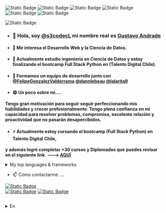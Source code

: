 ![Static Badge](https://img.shields.io/badge/GitHub-s3codecL-green)
![Static Badge](https://img.shields.io/badge/Python%20-%20Django-%23006400)
![Static Badge](https://img.shields.io/badge/JavaScript-%23FFD700)
![Static Badge](https://img.shields.io/badge/TypeScript-blue)
![Static Badge](https://img.shields.io/badge/React-%2300bcd4)
![Static Badge](https://img.shields.io/badge/Next.js-grey)

![Static Badge](https://img.shields.io/badge/TalentoDigital-Chile-red)

- ### 👋 Hola, soy [@s3codecL](https://github.com/s3codecL) mi nombre real es [Gustavo Andrade](https://github.com/s3codecL)
- #### 👀 Me interesa el Desarrollo Web y la Ciencia de Datos.
- #### 🌱 Actualmente estudio ingeniería en Ciencia de Datos y estoy finalizando el bootcamp **Full Stack Python en (Talento Digital Chile)**.
- #### 👯 Formamos un equipo de desarrollo junto con [@FelipeGonzalezValderrama](https://github.com/FelipeGonzalezValderrama) [@dannlebeau](https://github.com/dannlebeau) [@lalarita9](https://github.com/lalarita9)

- #### 😄 Un poco sobre mí....
**Tengo gran motivación para seguir 
seguir perfeccionando mis habilidades y crecer profesionalmente. 
Tengo plena confianza en 
mi capacidad para resolver problemas, compromiso, 
excelente relación y 
proactividad que no pasarán desapercibidos.** 
- #### ⚡ Actualmente estoy cursando el bootcamp (Full Stack Python) en Talento Digital Chile, 
**y además logré completar +30 cursos y Diplomados que puedes revisar en el siguiente link**. 
**---> [AQUÍ](https://www.linkedin.com/in/gandradev/details/certifications/)**

<details>
<summary>My top languages & frameworks</summary>

| Rank | Languages | Frameworks |
|-----:|-----------|------------|
|     1| Python| Django |
|     2| SQL| Bootstrap |
|     3| HTML| Next.js |
|     4| CSS| Jquery |
|     5| Javascript| React |
|     6| Typescript|
</details>

- 📫 Cómo contactarme ....
  
[![Static Badge](https://img.shields.io/badge/LinkedIn-blue)](https://www.linkedin.com/in/gandradev/)  
[![Static Badge](https://img.shields.io/badge/Instagram-orange)](https://www.instagram.com/s3codecl/) 
<a href="mailto:gandradev@gmail.com">![Static Badge](https://img.shields.io/badge/Gmail-grey)
</a>

##  
###
<details>
<summary>En</summary>

![Static Badge](https://img.shields.io/badge/GitHub-s3codecL-green)
![Static Badge](https://img.shields.io/badge/Python%20-%20Django-%23006400)
![Static Badge](https://img.shields.io/badge/JavaScript-%23FFD700)
![Static Badge](https://img.shields.io/badge/TypeScript-blue)
![Static Badge](https://img.shields.io/badge/React-%2300bcd4)
![Static Badge](https://img.shields.io/badge/Next.js-grey)

![Static Badge](https://img.shields.io/badge/TalentoDigital-Chile-red)

- ### 👋 Hi, I’m [@s3codecL](https://github.com/s3codecL) my real name is [Gustavo Andrade](https://github.com/s3codecL)
- #### 👀 I’m interested in web development and Data Science.
- #### 🌱 I’m currently studying data science engineering and ending the bootcamp <full stack Python>.
- #### 🌱 we formed a development team together with [@FelipeGonzalezValderrama](https://github.com/FelipeGonzalezValderrama) [@dannlebeau](https://github.com/dannlebeau) [@lalarita9](https://github.com/lalarita9)
- #### ✨ A little bit about me...
**I have great motivation to continue 
continue to hone my skills and grow professionally. 
I have full confidence in 
my ability to solve problems, commitment, 
excellent relations and 
proactivity that will not go 
unnoticed.** 
- #### ✨ I am currently attending the bootcamp (Full Stack Python) at Talento Digital Chile., 
**and I also managed to complete +30 courses and Diplomas that you can check in the following link** 
**---> [HERE](https://www.linkedin.com/in/gandradev/details/certifications/)**

<details>
<summary>My top languages & frameworks</summary>

| Rank | Languages | Frameworks |
|-----:|-----------|------------|
|     1| Python| Django |
|     2| SQL| Bootstrap |
|     3| HTML| Next.js |
|     4| CSS| Jquery |
|     5| Javascript| React |
|     6| Typescript|
</details>

- 📫 How to reach me ...
  
[![Static Badge](https://img.shields.io/badge/LinkedIn-blue)](https://www.linkedin.com/in/gandradev/)  
[![Static Badge](https://img.shields.io/badge/Instagram-orange)](https://www.instagram.com/s3codecl/) 
<a href="mailto:gandradev@gmail.com">![Static Badge](https://img.shields.io/badge/Gmail-grey)
</a>

<!--
**s3codecL/s3codecL** is a ✨ _special_ ✨ repository because its `README.md` (this file) appears on your GitHub profile.

Here are some ideas to get you started:

- 🔭 I’m currently working on ...
- 🌱 I’m currently learning ...
- 👯 I’m looking to collaborate on ...
- 🤔 I’m looking for help with ...
- 💬 Ask me about ...
- 📫 How to reach me: ...
- 😄 Pronouns: ...
- ⚡ Fun fact: ...
-->


